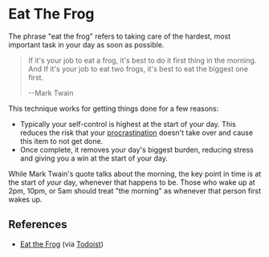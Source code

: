 # Eat The Frog

The phrase "eat the frog" refers to taking care of the hardest, most important
task in your day as soon as possible.

> If it's your job to eat a frog, it's best to do it first thing in the morning.
> And If it's your job to eat two frogs, it's best to eat the biggest one first.
>
> --Mark Twain

This technique works for getting things done for a few reasons:

- Typically your self-control is highest at the start of your day. This reduces
  the risk that your [procrastination](/productivity/procrastination.md) doesn't
  take over and cause this item to not get done.
- Once complete, it removes your day's biggest burden, reducing stress and
  giving you a win at the start of your day.

While Mark Twain's quote talks about the morning, the key point in time is at
the start of _your_ day, whenever that happens to be. Those who wake up at 2pm,
10pm, or 5am should treat "the morning" as whenever that person first wakes up.

## References

- [Eat the Frog](https://todoist.com/productivity-methods/eat-the-frog) (via
  [Todoist](https://todoist.com/))
